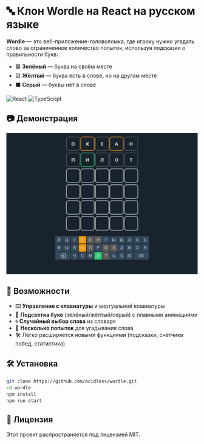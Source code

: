 # 🔤 Клон Wordle на React на русском языке

**Wordle** — это веб-приложение-головоломка, где игроку нужно угадать слово за ограниченное количество попыток, используя подсказки о правильности букв:
- 🟩 **Зелёный** — буква на своём месте  
- 🟨 **Жёлтый** — буква есть в слове, но на другом месте  
- ⬛ **Серый** — буквы нет в слове  

![React](https://img.shields.io/badge/-ReactJs-61DAFB?logo=react&logoColor=white&style=for-the-badge)
![TypeScript](https://shields.io/badge/TypeScript-3178C6?logo=TypeScript&logoColor=FFF&style=for-the-badge)

## 📷 Демонстрация

![Пример интерфейса](./assets/screenshot.png)

## 🚀 Возможности

- ⌨️ **Управление с клавиатуры** и виртуальной клавиатуры  
- 🎨 **Подсветка букв** (зелёный/жёлтый/серый) с плавными анимациями  
- 🌀 **Случайный выбор слова** из словаря  
- 🔄 **Несколько попыток** для угадывания слова  
- 🛠️ Лёгко расширяется новыми функциями (подсказки, счётчики побед, статистика)  

## 🛠 Установка

```bash
git clone https://github.com/acidless/wordle.git
cd wordle
npm install
npm run start
```

## 📝 Лицензия

Этот проект распространяется под лицензией MIT.
